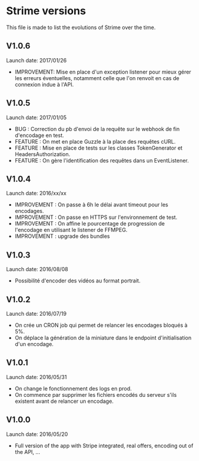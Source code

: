 Strime versions
===============

This file is made to list the evolutions of Strime over the time.

V1.0.6
------

Launch date: 2017/01/26

  * IMPROVEMENT: Mise en place d'un exception listener pour mieux gérer les erreurs éventuelles, notamment celle que l'on renvoit en cas de connexion indue à l'API.

V1.0.5
------

Launch date: 2017/01/05

  * BUG : Correction du pb d'envoi de la requête sur le webhook de fin d'encodage en test.
  * FEATURE : On met en place Guzzle à la place des requêtes cURL.
  * FEATURE : Mise en place de tests sur les classes TokenGenerator et HeadersAuthorization.
  * FEATURE : On gère l'identification des requêtes dans un EventListener.

V1.0.4
------

Launch date: 2016/xx/xx

  * IMPROVEMENT : On passe à 6h le délai avant timeout pour les encodages.
  * IMPROVEMENT : On passe en HTTPS sur l'environnement de test.
  * IMPROVEMENT : On affine le pourcentage de progression de l'encodage en utilisant le listener de FFMPEG.
  * IMPROVEMENT : upgrade des bundles

V1.0.3
------

Launch date: 2016/08/08

  * Possibilité d'encoder des vidéos au format portrait.

V1.0.2
------

Launch date: 2016/07/19

  * On crée un CRON job qui permet de relancer les encodages bloqués à 5%.
  * On déplace la génération de la miniature dans le endpoint d'initialisation d'un encodage.

V1.0.1
------

Launch date: 2016/05/31

  * On change le fonctionnement des logs en prod.
  * On commence par supprimer les fichiers encodés du serveur s'ils existent avant de relancer un encodage.

V1.0.0
------

Launch date: 2016/05/20

  * Full version of the app with Stripe integrated, real offers, encoding out of the API, ...